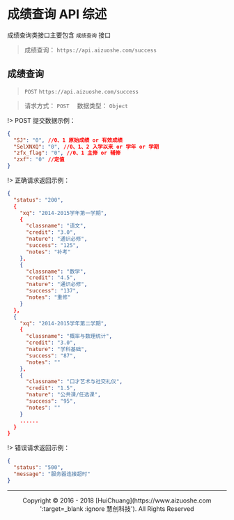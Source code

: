 # 成绩查询 API 综述

成绩查询类接口主要包含 `成绩查询` 接口

> 成绩查询： `https://api.aizuoshe.com/success`

## 成绩查询

> `POST` `https://api.aizuoshe.com/success`

> 请求方式： `POST` 　数据类型： `Object`

!> POST 提交数据示例：

```json
{
  "SJ": "0", //0、1 原始成绩 or 有效成绩
  "SelXNXQ": "0", //0、1、2 入学以来 or 学年 or 学期
  "zfx_flag": "0", //0、1 主修 or 辅修
  "zxf": "0" //定值
}

```

!> 正确请求返回示例：

```json
{
  "status": "200",
  {
    "xq": "2014-2015学年第一学期",
    {
      "classname": "语文",
      "credit": "3.0",
      "nature": "通识必修",
      "success": "125",
      "notes": "补考"
    },
    {
      "classname": "数学",
      "credit": "4.5",
      "nature": "通识必修",
      "success": "137",
      "notes": "重修"
    }
  },
  {
    "xq": "2014-2015学年第二学期",
    {
      "classname": "概率与数理统计",
      "credit": "3.0",
      "nature": "学科基础",
      "success": "87",
      "notes": ""
    },
    {
      "classname": "口才艺术与社交礼仪",
      "credit": "1.5",
      "nature": "公共课/任选课",
      "success": "95",
      "notes": ""
    }
    ......
  }
}

```


!> 错误请求返回示例：

```json
{
  "status": "500",
  "message": "服务器连接超时"
}

```
---

<center>Copyright © 2016 - 2018 [HuiChuang](https://www.aizuoshe.com ':target=_blank :ignore 慧创科技'). All Rights Reserved</center>